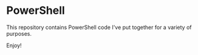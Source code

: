 # PowerShell

This repository contains PowerShell code I've put together for a variety of purposes. 

Enjoy!
